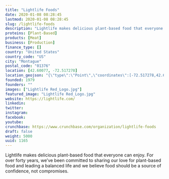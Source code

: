 ```yaml
---
title: "Lightlife Foods"
date: 2020-01-08 08:28:45
lastmod: 2020-01-08 08:28:45
slug: /lightlife-foods
description: "Lightlife makes delicious plant-based food that everyone can enjoy. For over forty years, we’ve been committed to sharing our love for plant-based food and leading a balanced life and we believe food should be a source of confidence, not compromises."
proteins: [Plant-Based]
products: [Meat]
business: [Production]
finance_type: []
country: "United States"
country_code: "US"
city: "Montague"
postal_code: "01376"
location: [42.60077, -72.517278]
location_geojson: "{\"type\":\"Point\",\"coordinates\":[-72.517278,42.60077]}"
founded: 1979
founders: ""
images: ["Lightlife Red_Logo.jpg"]
featured_image: "Lightlife Red_Logo.jpg"
website: https://lightlife.com/
linkedin: 
twitter: 
instagram: 
facebook: 
youtube: 
crunchbase: https://www.crunchbase.com/organization/lightlife-foods
draft: false
weight: 5000
uuid: 1165
---
```

Lightlife makes delicious plant-based food that everyone can enjoy. For over forty years, we’ve been committed to sharing our love for plant-based food and leading a balanced life and we believe food should be a source of confidence, not compromises.
